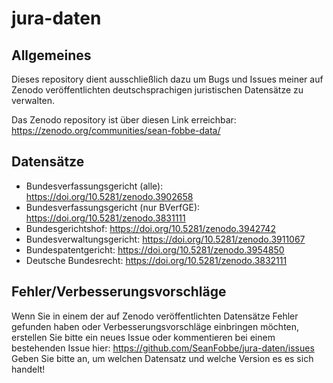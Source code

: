 # jura-daten

## Allgemeines 

Dieses repository dient ausschließlich dazu um Bugs und Issues meiner auf Zenodo veröffentlichten deutschsprachigen juristischen Datensätze zu verwalten. 

Das Zenodo repository ist über diesen Link erreichbar: https://zenodo.org/communities/sean-fobbe-data/

## Datensätze

- Bundesverfassungsgericht (alle): https://doi.org/10.5281/zenodo.3902658
- Bundesverfassungsgericht (nur BVerfGE): https://doi.org/10.5281/zenodo.3831111
- Bundesgerichtshof: https://doi.org/10.5281/zenodo.3942742
- Bundesverwaltungsgericht: https://doi.org/10.5281/zenodo.3911067
- Bundespatentgericht: https://doi.org/10.5281/zenodo.3954850
- Deutsche Bundesrecht: https://doi.org/10.5281/zenodo.3832111

## Fehler/Verbesserungsvorschläge

Wenn Sie in einem der auf Zenodo veröffentlichten Datensätze Fehler gefunden haben oder Verbesserungsvorschläge einbringen möchten, erstellen Sie bitte ein neues Issue oder kommentieren bei einem bestehenden Issue hier: https://github.com/SeanFobbe/jura-daten/issues Geben Sie bitte an, um welchen Datensatz und welche Version es es sich handelt!

